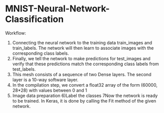 # MNIST-Neural-Network-Classification
Workflow:
1) Connecting the neural network to the training data train_images and train_labels. The network will then learn to associate images with the corresponding class labels.
2) Finally, we tell the network to make predictions for test_images and verify that these predictions match the corresponding class labels from test_labels.
3) This mesh consists of a sequence of two Dense layers. The second layer is a 10-way software layer.
4) In the compilation step, we convert a float32 array of the form (60000, 28*28) with values between 0 and 1
5) Image data preparation
6)Label the classes
7Now the network is ready to be trained. In Keras, it is done by calling the Fit method of the given network. 
